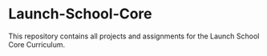 # Launch-School-Core
This repository contains all projects and assignments for the Launch School Core Curriculum.
